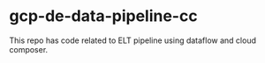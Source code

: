 # gcp-de-data-pipeline-cc
This repo has code related to ELT pipeline using dataflow and cloud composer.

